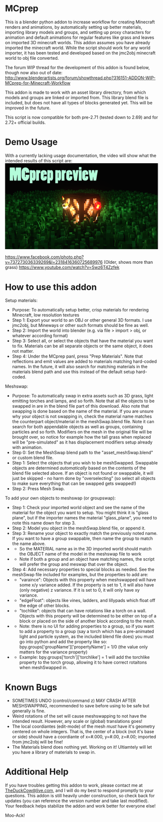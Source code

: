 MCprep
======

This is a blender python addon to increase workflow for creating Minecraft renders and animations, by automatically setting up better materials, importing library models and groups, and setting up proxy characters for animation and default animations for regular features like grass and leaves on imported 3D minecraft worlds. This addon assumes you have already imported the minecraft world. While the script should work for any world importer, it has been tested and developed based on the jmc2obj minecraft world to obj file converted.

The forum WIP thread for the development of this addon is found below, though now also out of date:
http://www.blenderartists.org/forum/showthread.php?316151-ADDON-WIP-MCprep-for-Minecraft-Workflow

This addon is made to work with an asset library directory, from which models and groups are linked or imported from. This library blend file is included, but does not have all types of blocks generated yet. This will be improved in the future.

This script is now compatible for both pre-2.71 (tested down to 2.69) and for 2.72+ official builds.

Demo Usage
======

With a currently lacking usage documentation, the video will show what the intended results of this script are:
[![Alt text](/referenceThumnail.png?raw=true "Video Preview")](https://www.youtube.com/watch?v=Nax7iuCTovk)

https://www.facebook.com/photo.php?v=737273036339269&l=2318416360725689976
(Older, shows more than grass)
https://www.youtube.com/watch?v=Swz6T4Zzfek

How to use this addon
======

Setup materials:
- Purpose: To automatically setup better, crisp materials for rendering Minecraft, low resolution textures
- Step 1: Export your world to an OBJ or other general 3D formats. I use jmc2obj, but Mineways or other such formats should be fine as well.
- Step 2: Import the world into blender (e.g. via file > import > obj, or whatever according format)
- Step 3: Select all, or select the objects that have the material you want to fix. Materials can be all separate objects or the same object, it does not matter.
- Step 4: Under the MCprep panl, press "Prep Materials". Note that reflections and emit values are added to materials matching hard-coded names. In the future, it will also search for matching materials in the materials blend path and use this instead of the default setup hard-coded.

Meshswap:
- Purpose: To automatically swap in extra assets such as 3D grass, light emitting torches and lamps, and so forth. Note that all the objects to be swapped in are in the blend file part of this download. Also note that swapping is done based on the name of the material. If you are unsure why your object is not swapping in, check the material name matches the counterpart object/material in the meshSwap.blend file. Note it can search for both appendable objects as well as groups, containing particles and so forth. Modifiers on the mesh in the original file will be brought over, so notice for example how the tall grass when replaced will be "pre-simulated" as it has displacement modifiers setup already with animation.
- Step 0: Set the MeshSwap blend path to the "asset_meshSwap.blend" or custom blend file.
- Step 1: Select the objects that you wish to be meshSwapped. Swappable objects are determined *automatically* based on the contents of the blend file selected above. If an object is not found or swappable, it will just be skipped - no harm done by "overselecting" (so select all objects to make sure everything that can be swapped gets swapped!)
- Step 2: Press Mesh Swap.

To add your own objects to meshswap (or groupswap):
- Step 1: Check your imported world object and see the name of the material for the object you want to setup. You might think it is "glass plane", but if the importer names the material "glass_plane", you need to note this name down for step 3.
- Step 2: Model you object in the meshSwap.blend file, or append it.
- Step 3: Rename your object to exactly match the previously noted name. If you want to have a group swappable, then name the group to match the name above.
- - So the MATERIAL name as in the 3D imported world should match the OBJECT name of the model in the meshswap file to work
- - Note if both a group and an object have matching names, the script will prefer the group and meswap that over the object.
- Step 4: Add necessary properties to special blocks as needed. See the meshSwap file included for examples, but the properties to add are:
- - "varaince": Objects with this property when meshswapped will have some x/y variance added. If the property is set to 1, it will also have (only negative) z variance. If it is set to 0, it will only have xy variance.
- - "edgeFloat": objects like vines, ladders, and lillypads which float off the edge of other blocks. 
- - "tochlike": objects that can have rotations like a torch on a wall. Objects with this property will be determined to be either on top of a block or placed on the side of another block according to the mesh.
- - Note: there is no UI for adding properties to a group, so if you want to add a property to a group (say a torch which has a pre-animated light and particle system, as the included blend file does) you must go into python and add the property like so: bpy.groups['groupName']['propertyName'] = 1/0 (the value only matters for the variance property)
- - Example: bpy.groups['torch']['torchlike'] = 1 will add the torchlike property to the torch group, allowing it to have correct rotaitons when meshSwapped in.


Known Bugs
======
- SOMETIMES UNDO (control/command z) MAY CRASH AFTER MESHSWAPPING, recommended to save before using to be safe but generally is fine.
- Weird rotations of the set will cause meshswapping to not have the intended result. However, any scale or (global) translations goes!
- The local coordiantes (edit-mode) of the mesh *must* have it's geometry centered on whole integers. That is, the center of a block (not it's base or side) should have a coordiante of x=#.000, y=#.00, z=#.00; imported from jmc2obj will be fine!
- The Materials blend does nothing yet. Working on it! Ultiamtely will let you have a library of materials to swap in.


Additional Help
======

If you have troubles getting this addon to work, please contact me at TheDuckCow@live.com, and I will do my best to respond promptly to your questions. This addon is still heavily under construction, so check back for updates (you can reference the version number and take last modified). Your feedback helps stabilize the addon and work better for everyone else!

Moo-Ack!
